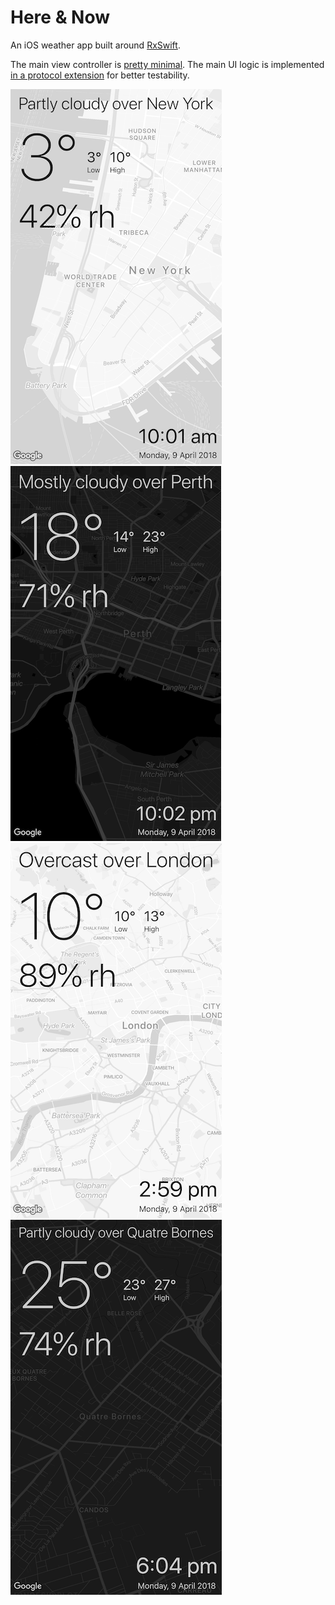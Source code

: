 # Here & Now

An iOS weather app built around [RxSwift](https://github.com/ReactiveX/RxSwift).

The main view controller is [pretty minimal](blob/master/Here%20and%20Now/Current%20Info/CurrentInfoViewController.swift). The main UI logic is implemented [in a protocol extension](blob/master/Here%20and%20Now/Current%20Info/CurrentInfoController.swift) for better testability.

![New York](Doc/new-york.png)
![Perth](Doc/perth.png)
![London](Doc/london.png)
![Quatre Bornes](Doc/quatre-bornes.png)
